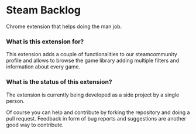# Steam Backlog
Chrome extension that helps doing the man job.

### What is this extension for?
This extension adds a couple of functionalities to our steamcommunity profile and allows to browse the game library adding multiple filters and information about every game.

### What is the status of this extension?
The extension is currently being developed as a side project by a single person.

Of course you can help and contribute by forking the repository and doing a pull request. Feedback in form of bug reports and suggestions are another good way to contribute. 
